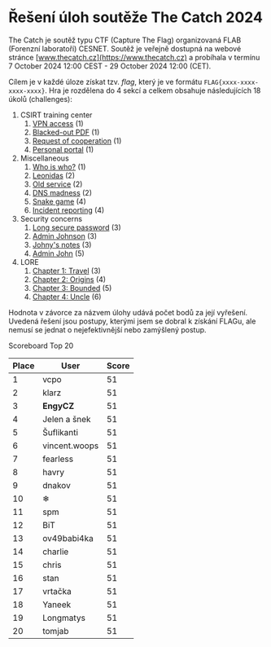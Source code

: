 # Řešení úloh soutěže The Catch 2024

The Catch je soutěž typu CTF (Capture The Flag) organizovaná FLAB (Forenzní laboratoří) CESNET. Soutěž je veřejně dostupná na webové stránce [www.thecatch.cz](https://www.thecatch.cz) a probíhala v termínu 7 October 2024 12:00 CEST - 29 October 2024 12:00 (CET).

Cílem je v každé úloze získat tzv. _flag_, který je ve formátu `FLAG{xxxx-xxxx-xxxx-xxxx}`. Hra je rozdělena do 4 sekcí a celkem obsahuje následujících 18 úkolů (challenges):

1. CSIRT training center
   1. [VPN access](01_VPN_access/README.md) (1)
   1. [Blacked-out PDF](02_Blacked_out_PDF/README.md) (1)
   1. [Request of cooperation](03_Request_of_cooperation/README.md) (1)
   1. [Personal portal](04_Personal_portal/README.md) (1)
1. Miscellaneous
   1. [Who is who?](05_Who_is_who/README.md) (1)
   1. [Leonidas](06_Leonidas/README.md) (2)
   1. [Old service](07_Old_service/README.md) (2)
   1. [DNS madness](08_DNS_madness/README.md) (2)
   1. [Snake game](09_Snake_game/README.md) (4)
   1. [Incident reporting](10_Incident_reporting/README.md) (4)
1. Security concerns
   1. [Long secure password](11_Long_secure_password/README.md) (3)
   1. [Admin Johnson](12_Admin_Johnson/README.md) (3)
   1. [Johny's notes](13_Johnys_notes/README.md) (3)
   1. [Admin John](14_Admin_John/README.md) (5)
1. LORE
   1. [Chapter 1: Travel](15_Chapter1_Travel/README.md) (3)
   1. [Chapter 2: Origins](16_Chapter2_Origins/README.md) (4)
   1. [Chapter 3: Bounded](17_Chapter3_Bounded/README.md) (5)
   1. [Chapter 4: Uncle](18_Chapter4_Uncle/README.md) (6)

Hodnota v závorce za názvem úlohy udává počet bodů za její vyřešení. Uvedená řešení jsou postupy, kterými jsem se dobral k získání FLAGu, ale nemusí se jednat o nejefektivnější nebo zamýšlený postup.

Scoreboard Top 20

| Place | User          | Score |
|-------|---------------|-------|
| 1     | vcpo          | 51    |
| 2     | klarz         | 51    |
| 3     | **EngyCZ**    | 51    |
| 4     | Jelen a šnek  | 51    |
| 5     | Šuflikanti    | 51    |
| 6     | vincent.woops | 51    |
| 7     | fearless      | 51    |
| 8     | havry         | 51    |
| 9     | dnakov        | 51    |
| 10    | ❄            | 51    |
| 11    | spm           | 51    |
| 12    | BiT           | 51    |
| 13    | ov49babi4ka   | 51    |
| 14    | charlie       | 51    |
| 15    | chris         | 51    |
| 16    | stan          | 51    |
| 17    | vrtačka       | 51    |
| 18    | Yaneek        | 51    |
| 19    | Longmatys     | 51    |
| 20    | tomjab        | 51    |
